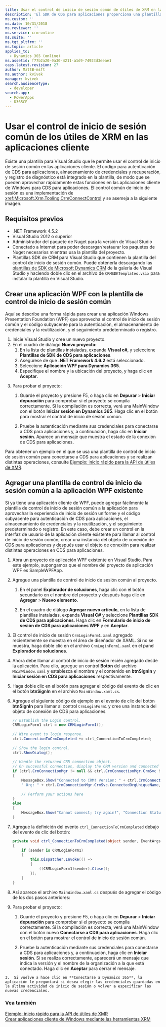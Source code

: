 ```yaml
---
title: Usar el control de inicio de sesión común de útiles de XRM en las aplicaciones cliente (Common Data Service para aplicaciones)| Microsoft Docs
description: 'El SDK de CDS para aplicaciones proporciona una plantilla para Visual Studio que le permite usar el control de inicio de sesión común en las aplicaciones cliente. El código para autenticación de CDS para aplicaciones, almacenamiento de credenciales y recuperación, y registro de diagnóstico está integrado en la plantilla, de modo que se pueden aprovechar rápidamente estas funciones en las aplicaciones cliente de Windows para CDS para aplicaciones.'
ms.custom: ''
ms.date: 10/31/2018
ms.reviewer: ''
ms.service: crm-online
ms.suite: ''
ms.tgt_pltfrm: ''
ms.topic: article
applies_to:
  - Dynamics 365 (online)
ms.assetid: f77b2a20-0a30-4211-a1d9-74923d3eeae1
caps.latest.revision: 27
author: MattB-msft
ms.author: kvivek
manager: kvivek
search.audienceType:
  - developer
search.app:
  - PowerApps
  - D365CE
---
```

# <a name="use-the-xrm-tooling-common-login-control-in-your-client-applications"></a>Usar el control de inicio de sesión común de los útiles de XRM en las aplicaciones cliente

Existe una plantilla para Visual Studio que le permite usar el control de inicio de sesión común en las aplicaciones cliente. El código para autenticación de CDS para aplicaciones, almacenamiento de credenciales y recuperación, y registro de diagnóstico está integrado en la plantilla, de modo que se pueden aprovechar rápidamente estas funciones en las aplicaciones cliente de Windows para CDS para aplicaciones. El control común de inicio de sesión es una implementación de <xref:Microsoft.Xrm.Tooling.CrmConnectControl> y se asemeja a la siguiente imagen.  
  
 <!--TODO:
 ![XRM Tooling common login control](../media/crm-sdk-v6-commonlogincontrol.png "XRM Tooling common login control")   -->
  
<a name="Prereq"></a>

## <a name="prerequisites"></a>Requisitos previos
  
- .NET Framework 4.5.2
- Visual Studio 2012 o superior
- Administrador del paquete de Nuget para la versión de Visual Studio  
- Conectado a Internet para poder descargar/restaurar los paquetes de Nuget necesarios mientras usa la plantilla del proyecto.  
- Plantillas SDK de CRM para Visual Studio que contienen la plantilla del control de inicio de sesión común. Puede obtenerla descargando las [plantillas de SDK de Microsoft Dynamics CRM](http://go.microsoft.com/fwlink/p/?LinkId=400925) de la galería de Visual Studio y haciendo doble clic en el archivo de `CRMSDKTemplates.vsix` para instalar la plantilla en Visual Studio.  
  
<a name="NewProjectUsingTemplate"></a>
   
## <a name="create-a-wpf-application-using-the-common-login-control-template"></a>Crear una aplicación WPF con la plantilla de control de inicio de sesión común
  
 Aquí se describe una forma rápida para crear una aplicación Windows Presentation Foundation (WPF) que aprovecha el control de inicio de sesión común y el código subyacente para la autenticación, el almacenamiento de credenciales y la reutilización, y el seguimiento predeterminado o registro.  
  
1.  Inicie Visual Studio y cree un nuevo proyecto.  
2.  En el cuadro de diálogo **Nuevo proyecto**:  
    1.  En la lista de plantillas instaladas, expanda **Visual c#**, y seleccione **Plantillas de SDK de CDS para aplicaciones**.  
    2.  Asegúrese de que **.NET Framework 4.6.2** está seleccionado.  
    3.  Seleccione **Aplicación WPF para Dynamics 365**.  
    4.  Especifique el nombre y la ubicación del proyecto, y haga clic en **Aceptar**.  
  
 <!-- TODO:
 ![WPF Application for CDS for Apps template](../media/crm-sdk-v6-xrmtooling-newproject.png "WPF Application for CDS for Apps template")   -->
  
3.  Para probar el proyecto:  
  
    1.  Guarde el proyecto y presione F5, o haga clic en **Depurar** > **Iniciar depuración** para comprobar si el proyecto se compila correctamente. Si la compilación es correcta, verá una MainWindow con el botón **Iniciar sesión en Dynamics 365**. Haga clic en el botón para mostrar el control de inicio de sesión común.  
  
    2.  Pruebe la autenticación mediante sus credenciales para conectarse a CDS para aplicaciones y, a continuación, haga clic en **Iniciar sesión**. Aparece un mensaje que muestra el estado de la conexión de CDS para aplicaciones.  
  
 Para obtener un ejemplo en el que se usa una plantilla de control de inicio de sesión común para conectarse a CDS para aplicaciones y se realizan distintas operaciones, consulte [Ejemplo: inicio rápido para la API de útiles de XMR](sample-quick-start-xrm-tooling-api.md).  
  
<a name="Add"></a>

## <a name="add-the-common-login-control-template-to-your-existing-wpf-application"></a>Agregar una plantilla de control de inicio de sesión común a la aplicación WPF existente

 Si ya tiene una aplicación cliente de WPF, puede agregar fácilmente la plantilla de control de inicio de sesión común a la aplicación para aprovechar la experiencia de inicio de sesión uniforme y el código subyacente para autenticación de CDS para aplicaciones, el almacenamiento de credenciales y la reutilización, y el seguimiento predeterminado o registro. En este caso, debe crear un control en la interfaz de usuario de la aplicación cliente existente para llamar al control de inicio de sesión común, crear una instancia del objeto de conexión de CDS para aplicaciones y después usar el objeto de conexión para realizar distintas operaciones en CDS para aplicaciones.  
  
1.  Abra un proyecto de aplicación WPF existente en Visual Studio. Para este ejemplo, supongamos que el nombre del proyecto de aplicación WPF es SampleWPFApp.  
  
2.  Agregue una plantilla de control de inicio de sesión común al proyecto.  
  
    1.  En el panel **Explorador de soluciones**, haga clic con el botón secundario en el nombre del proyecto y después haga clic en **Agregar** > **Nuevo elemento**.  
  
    2.  En el cuadro de diálogo **Agregar nuevo artículo**, en la lista de plantillas instaladas, expanda **Visual C#** y seleccione **Plantillas SDK de CDS para aplicaciones**. Haga clic en **Formulario de inicio de sesión de CDS para aplicaciones WPF** y en **Aceptar**.  
  
 <!--TODO:
 ![Add the common login control template](../media/crm-sdk-v6-xrmtooling-addtemplate01.png "Add the common login control template")   -->
  
3.  El control de inicio de sesión `CrmLoginForm1.xaml` agregado recientemente se muestra en el área de diseñador de XAML. Si no se muestra, haga doble clic en el archivo `CrmLoginForm1.xaml` en el panel **Explorador de soluciones**.  
  
 <!--TODO: 
![Verify that the login control renders properly](../media/crm-sdk-v6-xrmtooling-addtemplate03.png "Verify that the login control renders properly")   -->
  
4.  Ahora debe llamar al control de inicio de sesión recién agregado desde la aplicación. Para ello, agregue un control **Botón** del archivo `MainWindow.xaml` y establezca el nombre y el contenido en **btnSignIn** y **Iniciar sesión en CDS para aplicaciones** respectivamente.  
  
 <!--TODO:
 ![Add a control to call the login form](../media/crm-sdk-v6-xrmtooling-addtemplate02.png "Add a control to call the login form")   -->
  
5.  Haga doble clic en el botón para agregar el código del evento de clic en el botón **btnSignIn** en el archivo `MainWindow.xaml.cs`.  
  
6.  Agregue el siguiente código de ejemplo en el evento de clic del botón **btnSignIn** para llamar al control `CrmLoginForm1` y cree una instancia del objeto de conexión de CDS para aplicaciones.  
  
    ```csharp
    // Establish the Login control.  
    CRMLoginForm1 ctrl = new CRMLoginForm1();  
  
    // Wire event to login response.   
    ctrl.ConnectionToCrmCompleted += ctrl_ConnectionToCrmCompleted;  
  
    // Show the login control.   
    ctrl.ShowDialog();  
  
    // Handle the returned CRM connection object.  
    // On successful connection, display the CRM version and connected org name   
    if (ctrl.CrmConnectionMgr != null && ctrl.CrmConnectionMgr.CrmSvc != null && ctrl.CrmConnectionMgr.CrmSvc.IsReady)  
    {  
        MessageBox.Show("Connected to CRM! Version: " + ctrl.CrmConnectionMgr.CrmSvc.ConnectedOrgVersion.ToString() +   
        " Org: " + ctrl.CrmConnectionMgr.CrmSvc.ConnectedOrgUniqueName, "Connection Status");  
  
        // Perform your actions here  
    }  
    else  
    {  
        MessageBox.Show("Cannot connect; try again!", "Connection Status");  
    }  
    ```  
  
7.  Agregue la definición del evento `ctrl_ConnectionToCrmCompleted` debajo del evento de clic del botón:  
  
    ```csharp  
    private void ctrl_ConnectionToCrmCompleted(object sender, EventArgs e)  
    {  
        if (sender is CRMLoginForm1)  
        {  
            this.Dispatcher.Invoke(() =>  
            {  
                ((CRMLoginForm1)sender).Close();  
            });  
        }  
    }  
    ```  
  
8.  Así aparece el archivo `MainWindow.xaml.cs` después de agregar el código de los dos pasos anteriores:  
  
 <!--TODO: ![Sample code](../media/crm-sdk-v6-xrmtooling-addtemplate04.png "Sample code")   -->
  
9. Para probar el proyecto:  
  
    1.  Guarde el proyecto y presione F5, o haga clic en **Depurar** > **Iniciar depuración** para comprobar si el proyecto se compila correctamente. Si la compilación es correcta, verá una MainWindow con el botón nuevo **Conectarse a CDS para aplicaciones**. Haga clic en el botón para mostrar el control de inicio de sesión común.  
  
    2.  Pruebe la autenticación mediante sus credenciales para conectarse a CDS para aplicaciones y, a continuación, haga clic en **Iniciar sesión**. Si se realiza correctamente, aparecerá un mensaje que indica la versión y el nombre de la organización a la que está conectado. Haga clic en **Aceptar** para cerrar el mensaje.  
  
 <!--TODO:
 ![Project test results](../media/crm-sdk-v6-xrmtooling-addtemplate05.png "Project test results")   -->
  
    3.  Si vuelve a hace clic en **Conectarse a Dynamics 365**, la aplicación le preguntará si desea elegir las credenciales guardadas en la última actividad de inicio de sesión o volver a especificar las nuevas credenciales.  
  
 <!--TODO:
 ![Stored credentials](../media/crm-sdk-v6-xrmtooling-addtemplate06.png "Stored credentials")   -->
  
### <a name="see-also"></a>Vea también  

[Ejemplo: inicio rápido para la API de útiles de XMR](sample-quick-start-xrm-tooling-api.md)<br />
[Crear aplicaciones cliente de Windows mediante las herramientas XRM](build-windows-client-applications-xrm-tools.md)
